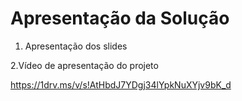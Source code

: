 # Apresentação da Solução

1. Apresentação dos slides


2.Vídeo de apresentação do projeto

https://1drv.ms/v/s!AtHbdJ7YDgj34lYpkNuXYjv9bK_d
